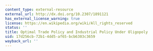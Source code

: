 ```yaml
---
content_type: external-resource
external_url: http://dx.doi.org/10.2307/1891121
has_external_license_warning: true
license: https://en.wikipedia.org/wiki/All_rights_reserved
status: ''
title: Optimal Trade Policy and Industrial Policy Under Oligopoly
uid: 17d256cb-72b1-4dd5-af65-bcb6303c3659
wayback_url: ''
---
```

